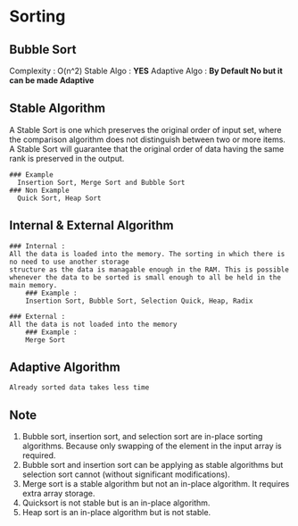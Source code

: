 # Sorting

## Bubble Sort 
  Complexity : O(n^2)
  Stable Algo : **YES**
  Adaptive Algo : **By Default No but it can be made Adaptive**

## Stable Algorithm 
  A Stable Sort is one which preserves the original order of input set, where the comparison algorithm does not distinguish between two or more items. 
  A Stable Sort will guarantee that the original order of data having the same rank is preserved in the output.
  
    ### Example 
      Insertion Sort, Merge Sort and Bubble Sort 
    ### Non Example
      Quick Sort, Heap Sort
      
## Internal & External Algorithm    
    ### Internal : 
    All the data is loaded into the memory. The sorting in which there is no need to use another storage 
    structure as the data is managable enough in the RAM. This is possible whenever the data to be sorted is small enough to all be held in the main memory.
        ### Example : 
        Insertion Sort, Bubble Sort, Selection Quick, Heap, Radix 
        
    ### External : 
    All the data is not loaded into the memory
        ### Example : 
        Merge Sort
        
 ## Adaptive Algorithm  
    Already sorted data takes less time
    
 ## Note
  1. Bubble sort, insertion sort, and selection sort are in-place sorting algorithms. Because only swapping of the element in the input array is required.
  2. Bubble sort and insertion sort can be applying as stable algorithms but selection sort cannot (without significant modifications).
  3. Merge sort is a stable algorithm but not an in-place algorithm. It requires extra array storage.
  4. Quicksort is not stable but is an in-place algorithm.
  5. Heap sort is an in-place algorithm but is not stable.

